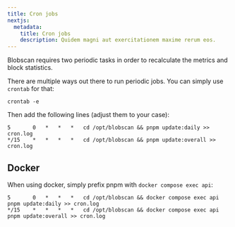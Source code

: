 ```yaml
---
title: Cron jobs
nextjs:
  metadata:
    title: Cron jobs
    description: Quidem magni aut exercitationem maxime rerum eos.
---
```


Blobscan requires two periodic tasks in order to recalculate the metrics and block statistics.

There are multiple ways out there to run periodic jobs. You can simply use `crontab` for that:

```shell
crontab -e
```

Then add the following lines (adjust them to your case):

```shell
5	    0	*	*	*	cd /opt/blobscan && pnpm update:daily >> cron.log
*/15 	* 	* 	* 	*	cd /opt/blobscan && pnpm update:overall >> cron.log
```

## Docker

When using docker, simply prefix pnpm with `docker compose exec api`:

```shell
5	    0	*	*	*	cd /opt/blobscan && docker compose exec api pnpm update:daily >> cron.log
*/15 	* 	* 	* 	*	cd /opt/blobscan && docker compose exec api pnpm update:overall >> cron.log
```
